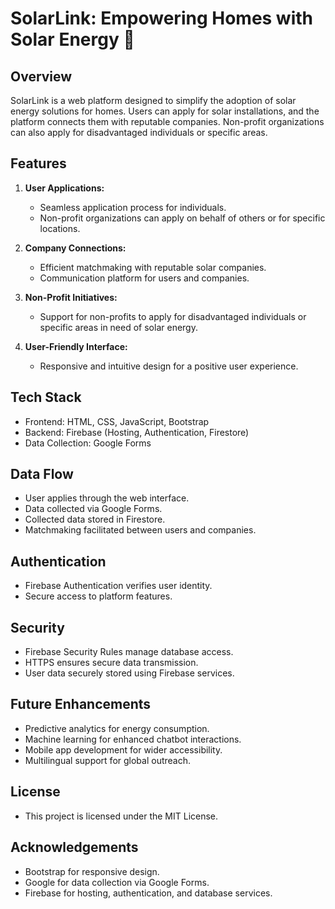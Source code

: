 # SolarLink: Empowering Homes with Solar Energy 🌟

## Overview
SolarLink is a web platform designed to simplify the adoption of solar energy solutions for homes. Users can apply for solar installations, and the platform connects them with reputable companies. Non-profit organizations can also apply for disadvantaged individuals or specific areas.

## Features
1. **User Applications:**
   - Seamless application process for individuals.
   - Non-profit organizations can apply on behalf of others or for specific locations.

2. **Company Connections:**
   - Efficient matchmaking with reputable solar companies.
   - Communication platform for users and companies.

3. **Non-Profit Initiatives:**
   - Support for non-profits to apply for disadvantaged individuals or specific areas in need of solar energy.

4. **User-Friendly Interface:**
   - Responsive and intuitive design for a positive user experience.

## Tech Stack
- Frontend: HTML, CSS, JavaScript, Bootstrap
- Backend: Firebase (Hosting, Authentication, Firestore)
- Data Collection: Google Forms

## Data Flow
- User applies through the web interface.
- Data collected via Google Forms.
- Collected data stored in Firestore.
- Matchmaking facilitated between users and companies.
## Authentication
- Firebase Authentication verifies user identity.
- Secure access to platform features.
## Security
- Firebase Security Rules manage database access.
- HTTPS ensures secure data transmission.
- User data securely stored using Firebase services.

## Future Enhancements
- Predictive analytics for energy consumption.
- Machine learning for enhanced chatbot interactions.
- Mobile app development for wider accessibility.
- Multilingual support for global outreach.

## License
- This project is licensed under the MIT License.

## Acknowledgements
- Bootstrap for responsive design.
- Google for data collection via Google Forms.
- Firebase for hosting, authentication, and database services.

